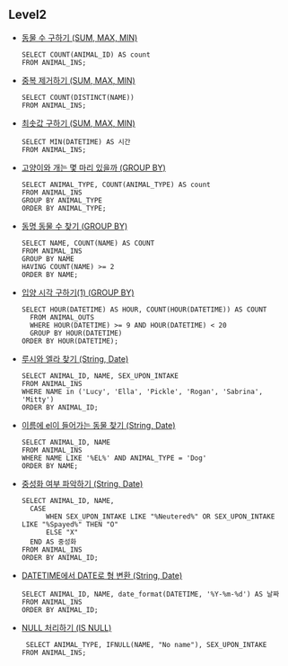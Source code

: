 ## Level2
* [동물 수 구하기 (SUM, MAX, MIN)](https://programmers.co.kr/learn/courses/30/lessons/59406)
  <pre><code>SELECT COUNT(ANIMAL_ID) AS count
  FROM ANIMAL_INS;
  </code></pre> 

* [중복 제거하기 (SUM, MAX, MIN)](https://programmers.co.kr/learn/courses/30/lessons/59408)
  <pre><code>SELECT COUNT(DISTINCT(NAME))
  FROM ANIMAL_INS;
  </code></pre> 

* [최솟값 구하기 (SUM, MAX, MIN)](https://programmers.co.kr/learn/courses/30/lessons/59038)
  <pre><code>SELECT MIN(DATETIME) AS 시간
  FROM ANIMAL_INS;
  </code></pre> 
  
* [고양이와 개는 몇 마리 있을까 (GROUP BY)](https://programmers.co.kr/learn/courses/30/lessons/59040)
  <pre><code>SELECT ANIMAL_TYPE, COUNT(ANIMAL_TYPE) AS count
  FROM ANIMAL_INS
  GROUP BY ANIMAL_TYPE
  ORDER BY ANIMAL_TYPE;
  </code></pre> 

* [동명 동물 수 찾기 (GROUP BY)](https://programmers.co.kr/learn/courses/30/lessons/59041)
  <pre><code>SELECT NAME, COUNT(NAME) AS COUNT
  FROM ANIMAL_INS
  GROUP BY NAME
  HAVING COUNT(NAME) >= 2
  ORDER BY NAME;
  </code></pre>
  
* [입양 시각 구하기(1) (GROUP BY)](https://programmers.co.kr/learn/courses/30/lessons/59412)
    <pre><code>SELECT HOUR(DATETIME) AS HOUR, COUNT(HOUR(DATETIME)) AS COUNT
    FROM ANIMAL_OUTS
    WHERE HOUR(DATETIME) >= 9 AND HOUR(DATETIME) < 20
    GROUP BY HOUR(DATETIME)
  ORDER BY HOUR(DATETIME);
  </code></pre> 

* [루시와 엘라 찾기 (String, Date)](https://programmers.co.kr/learn/courses/30/lessons/59046)
  <pre><code>SELECT ANIMAL_ID, NAME, SEX_UPON_INTAKE
  FROM ANIMAL_INS
  WHERE NAME in ('Lucy', 'Ella', 'Pickle', 'Rogan', 'Sabrina', 'Mitty') 
  ORDER BY ANIMAL_ID;
  </code></pre> 

* [이름에 el이 들어가는 동물 찾기 (String, Date)](https://programmers.co.kr/learn/courses/30/lessons/59047)
  <pre><code>SELECT ANIMAL_ID, NAME
  FROM ANIMAL_INS
  WHERE NAME LIKE '%EL%' AND ANIMAL_TYPE = 'Dog'
  ORDER BY NAME;
  </code></pre> 
  
* [중성화 여부 파악하기 (String, Date)](https://programmers.co.kr/learn/courses/30/lessons/59409)
  <pre><code>SELECT ANIMAL_ID, NAME,
    CASE 
        WHEN SEX_UPON_INTAKE LIKE "%Neutered%" OR SEX_UPON_INTAKE LIKE "%Spayed%" THEN "O"
        ELSE "X"
    END AS 중성화
  FROM ANIMAL_INS
  ORDER BY ANIMAL_ID;
  </code></pre> 
  
* [DATETIME에서 DATE로 형 변환 (String, Date)](https://programmers.co.kr/learn/courses/30/lessons/59414)
  <pre><code>SELECT ANIMAL_ID, NAME, date_format(DATETIME, '%Y-%m-%d') AS 날짜
  FROM ANIMAL_INS
  ORDER BY ANIMAL_ID;
  </code></pre> 
  
* [NULL 처리하기 (IS NULL)](https://programmers.co.kr/learn/courses/30/lessons/59410)
  <pre><code> SELECT ANIMAL_TYPE, IFNULL(NAME, "No name"), SEX_UPON_INTAKE
  FROM ANIMAL_INS;</code></pre> 

